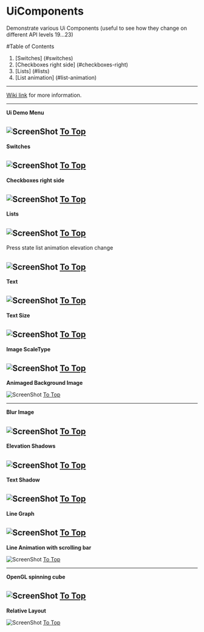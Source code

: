 # UiComponents
Demonstrate various Ui Components (useful to see how they change on different API levels 19...23)

<a name="table"></a>
#Table of Contents
1. [Switches] (#switches)
2. [Checkboxes right side] (#checkboxes-right)
3. [Lists] (#lists)
4. [List animation] (#list-animation)

***

[Wiki link](http://landenlabs.com/android/uicomponents/uicomponents.html) for more information.

---
<a name="menu"></a>
**Ui Demo Menu** 

![ScreenShot](https://raw.github.com/landenlabs2/all_UiDemo/master/screenshots/uidemo-menu.png)
[To Top](#table)
---
<a name="switches"></a>
**Switches** 

![ScreenShot](http://landenlabs.com/android/uicomponents/switches.gif)
[To Top](#table)
---
<a name="checkboxes-right"></a>
**Checkboxes right side**
 
![ScreenShot](http://landenlabs.com/android/uicomponents/checkright.gif)
[To Top](#table)
---
<a name="lists"></a>
**Lists**

![ScreenShot](http://landenlabs.com/android/uicomponents/lists.gif)
[To Top](#table)
---
<a name="list-animation"></a>
Press state list animation elevation change 

![ScreenShot](http://landenlabs.com/android/uicomponents/elevation.gif)
[To Top](#table)
---
<a name="text"></a>
**Text**

![ScreenShot](https://raw.github.com/landenlabs/UiComponents/master/screenshots/page1-text.png)
[To Top](#table)
---
<a name="text-size"></a>
**Text Size** 

![ScreenShot](https://raw.github.com/landenlabs2/all_UiDemo/master/screenshots/uidemo-textsize.jpg)
[To Top](#table)
---
<a name="imagescale"></a>
**Image ScaleType** 

![ScreenShot](https://raw.github.com/landenlabs2/all_UiDemo/master/screenshots/uidemo-imagescale.jpg)
[To Top](#table)
---
<a name="anim-bg"></a>
**Animaged Background Image** 

![ScreenShot](https://raw.github.com/landenlabs2/all_UiDemo/master/screenshots/uidemo-anim-bg.gif)
[To Top](#table)

---
<a name="blur"></a>
**Blur Image** 

![ScreenShot](https://raw.github.com/landenlabs2/all_UiDemo/master/screenshots/uidemo-blur1.jpg)
[To Top](#table)
---
<a name="elev-shadow"></a>
**Elevation Shadows** 

![ScreenShot](https://raw.github.com/landenlabs2/all_UiDemo/master/screenshots/uidemo-elev-shadow.gif)
[To Top](#table)
---
<a name="text-shadow"></a>
**Text Shadow** 

![ScreenShot](https://raw.github.com/landenlabs2/all_UiDemo/master/screenshots/uidemo-text-shadow.jpg)
[To Top](#table)
---
<a name="line-graph"></a>
**Line Graph** 

![ScreenShot](https://raw.github.com/landenlabs2/all_UiDemo/master/screenshots/uidemo-graph.gif)
[To Top](#table)
---
<a name="list-anim"></a>
**Line Animation with scrolling bar** 

             
![ScreenShot](https://raw.github.com/landenlabs2/all_UiDemo/master/screenshots/uidemo-list-anim.gif)
[To Top](#table)

---
<a name="opengl"></a>
**OpenGL spinning cube** 

![ScreenShot](https://raw.github.com/landenlabs2/all_UiDemo/master/screenshots/uidemo-opengl.gif)
[To Top](#table)
---
<a name="opengl"></a>
**Relative Layout** 

![ScreenShot](https://raw.github.com/landenlabs2/all_UiDemo/master/screenshots/uidemo-rellayout.jpg)
[To Top](#table)
